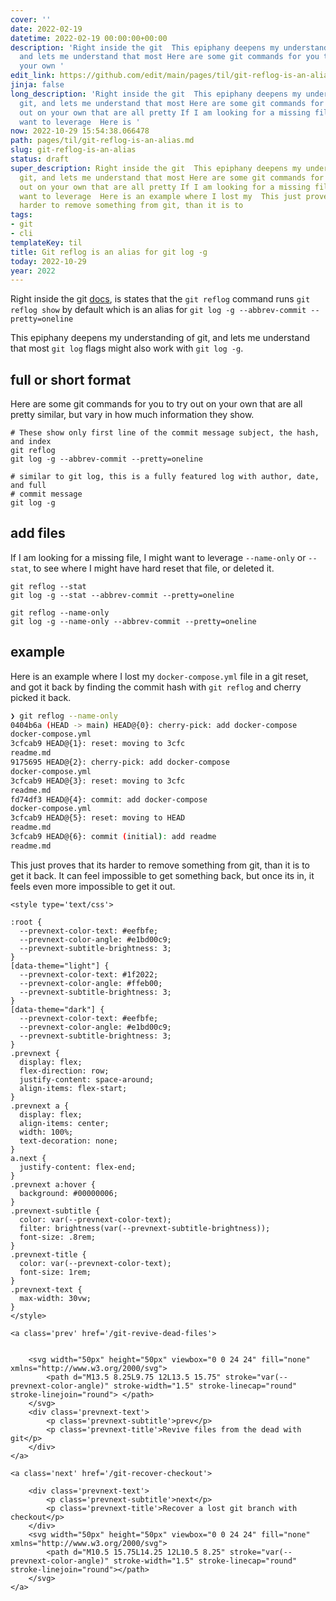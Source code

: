 ```yaml
---
cover: ''
date: 2022-02-19
datetime: 2022-02-19 00:00:00+00:00
description: 'Right inside the git  This epiphany deepens my understanding of git,
  and lets me understand that most Here are some git commands for you to try out on
  your own '
edit_link: https://github.com/edit/main/pages/til/git-reflog-is-an-alias.md
jinja: false
long_description: 'Right inside the git  This epiphany deepens my understanding of
  git, and lets me understand that most Here are some git commands for you to try
  out on your own that are all pretty If I am looking for a missing file, I might
  want to leverage  Here is '
now: 2022-10-29 15:54:38.066478
path: pages/til/git-reflog-is-an-alias.md
slug: git-reflog-is-an-alias
status: draft
super_description: Right inside the git  This epiphany deepens my understanding of
  git, and lets me understand that most Here are some git commands for you to try
  out on your own that are all pretty If I am looking for a missing file, I might
  want to leverage  Here is an example where I lost my  This just proves that its
  harder to remove something from git, than it is to
tags:
- git
- cli
templateKey: til
title: Git reflog is an alias for git log -g
today: 2022-10-29
year: 2022
---
```


Right inside the git [docs](https://git-scm.com/docs/git-reflog#_description),
is states that the `git reflog` command runs `git reflog show` by default which
is an alias for `git log -g --abbrev-commit --pretty=oneline`

This epiphany deepens my understanding of git, and lets me understand that most
`git log` flags might also work with `git log -g`.


## full or short format

Here are some git commands for you to try out on your own that are all pretty
similar, but vary in how much information they show.

``` stat
# These show only first line of the commit message subject, the hash, and index
git reflog
git log -g --abbrev-commit --pretty=oneline

# similar to git log, this is a fully featured log with author, date, and full
# commit message
git log -g
```

## add files

If I am looking for a missing file, I might want to leverage `--name-only` or
`--stat`, to see where I might have hard reset that file, or deleted it.

```
git reflog --stat
git log -g --stat --abbrev-commit --pretty=oneline

git reflog --name-only
git log -g --name-only --abbrev-commit --pretty=oneline
```

## example

Here is an example where I lost my `docker-compose.yml` file in a git reset,
and got it back by finding the commit hash with `git reflog` and cherry picked
it back.

``` bash
❯ git reflog --name-only
0404b6a (HEAD -> main) HEAD@{0}: cherry-pick: add docker-compose
docker-compose.yml
3cfcab9 HEAD@{1}: reset: moving to 3cfc
readme.md
9175695 HEAD@{2}: cherry-pick: add docker-compose
docker-compose.yml
3cfcab9 HEAD@{3}: reset: moving to 3cfc
readme.md
fd74df3 HEAD@{4}: commit: add docker-compose
docker-compose.yml
3cfcab9 HEAD@{5}: reset: moving to HEAD
readme.md
3cfcab9 HEAD@{6}: commit (initial): add readme
readme.md
```

This just proves that its harder to remove something from git, than it is to
get it back.  It can feel impossible to get something back, but once its in, it
feels even more impossible to get it out.
<div class='prevnext'>

    <style type='text/css'>

    :root {
      --prevnext-color-text: #eefbfe;
      --prevnext-color-angle: #e1bd00c9;
      --prevnext-subtitle-brightness: 3;
    }
    [data-theme="light"] {
      --prevnext-color-text: #1f2022;
      --prevnext-color-angle: #ffeb00;
      --prevnext-subtitle-brightness: 3;
    }
    [data-theme="dark"] {
      --prevnext-color-text: #eefbfe;
      --prevnext-color-angle: #e1bd00c9;
      --prevnext-subtitle-brightness: 3;
    }
    .prevnext {
      display: flex;
      flex-direction: row;
      justify-content: space-around;
      align-items: flex-start;
    }
    .prevnext a {
      display: flex;
      align-items: center;
      width: 100%;
      text-decoration: none;
    }
    a.next {
      justify-content: flex-end;
    }
    .prevnext a:hover {
      background: #00000006;
    }
    .prevnext-subtitle {
      color: var(--prevnext-color-text);
      filter: brightness(var(--prevnext-subtitle-brightness));
      font-size: .8rem;
    }
    .prevnext-title {
      color: var(--prevnext-color-text);
      font-size: 1rem;
    }
    .prevnext-text {
      max-width: 30vw;
    }
    </style>
    
    <a class='prev' href='/git-revive-dead-files'>
    

        <svg width="50px" height="50px" viewbox="0 0 24 24" fill="none" xmlns="http://www.w3.org/2000/svg">
            <path d="M13.5 8.25L9.75 12L13.5 15.75" stroke="var(--prevnext-color-angle)" stroke-width="1.5" stroke-linecap="round" stroke-linejoin="round"> </path>
        </svg>
        <div class='prevnext-text'>
            <p class='prevnext-subtitle'>prev</p>
            <p class='prevnext-title'>Revive files from the dead with git</p>
        </div>
    </a>
    
    <a class='next' href='/git-recover-checkout'>
    
        <div class='prevnext-text'>
            <p class='prevnext-subtitle'>next</p>
            <p class='prevnext-title'>Recover a lost git branch with checkout</p>
        </div>
        <svg width="50px" height="50px" viewbox="0 0 24 24" fill="none" xmlns="http://www.w3.org/2000/svg">
            <path d="M10.5 15.75L14.25 12L10.5 8.25" stroke="var(--prevnext-color-angle)" stroke-width="1.5" stroke-linecap="round" stroke-linejoin="round"></path>
        </svg>
    </a>
  </div>